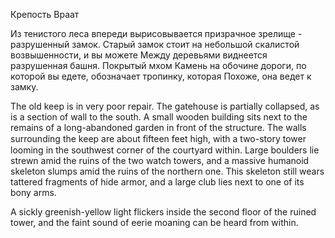Крепость Враат

Из тенистого леса впереди вырисовывается призрачное зрелище - разрушенный замок. Старый замок стоит на небольшой скалистой возвышенности, и вы можете Между деревьями виднеется разрушенная башня. Покрытый мхом Камень на обочине дороги, по которой вы едете, обозначает тропинку, которая Похоже, она ведет к замку.

The old keep is in very poor repair. The gatehouse is partially collapsed, as is a section of wall to the south. A small wooden building sits next to the remains of a long-abandoned garden in front of the structure. The walls surrounding the keep are about ﬁfteen feet high, with a two-story tower looming in the southwest corner of the courtyard within. Large boulders lie strewn amid the ruins of the two watch towers, and a massive humanoid skeleton slumps amid the ruins of the northern one. This skeleton still wears tattered fragments of hide armor, and a large club lies next to one of its bony arms.

A sickly greenish-yellow light flickers inside the second floor of the ruined tower, and the faint sound of eerie moaning can be heard from within.